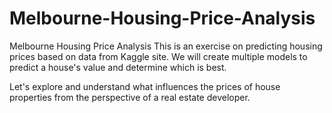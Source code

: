 # Melbourne-Housing-Price-Analysis
Melbourne Housing Price Analysis
This is an exercise on predicting housing prices based on data from Kaggle site. We will create multiple models to predict a house's value and determine which is best.

Let's explore and understand what influences the prices of house properties from the perspective of a real estate developer.
